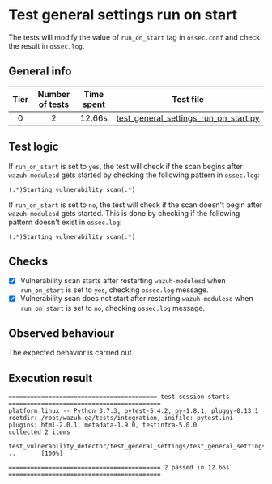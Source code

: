 # Test general settings run on start

The tests will modify the value of `run_on_start` tag in `ossec.conf` and check the result in `ossec.log`.

## General info

|Tier | Number of tests | Time spent| Test file |
|:--:|:--:|:--:|:--:|
| 0 | 2 | 12.66s | [test_general_settings_run_on_start.py](../../test_general_settings/test_general_settings_run_on_start.py)|

## Test logic

If `run_on_start` is set to `yes`, the test will check if the scan begins after `wazuh-modulesd` gets started by checking the following pattern in `ossec.log`:

```
(.*)Starting vulnerability scan(.*)
```

If `run_on_start` is set to `no`, the test will check if the scan doesn't begin after `wazuh-modulesd` gets started. This is done by checking if the following pattern doesn't exist in `ossec.log`:

```
(.*)Starting vulnerability scan(.*)
```

## Checks

- [x] Vulnerability scan starts after restarting `wazuh-modulesd` when `run_on_start` is set to `yes`, checking `ossec.log` message.
- [x] Vulnerability scan does not start after restarting `wazuh-modulesd` when `run_on_start` is set to `no`, checking `ossec.log` message.

## Observed behaviour

The expected behavior is carried out.

## Execution result

```
========================================= test session starts ==========================================
platform linux -- Python 3.7.3, pytest-5.4.2, py-1.8.1, pluggy-0.13.1
rootdir: /root/wazuh-qa/tests/integration, inifile: pytest.ini
plugins: html-2.0.1, metadata-1.9.0, testinfra-5.0.0
collected 2 items

test_vulnerability_detector/test_general_settings/test_general_settings_run_on_start.py ..       [100%]

========================================== 2 passed in 12.66s ==========================================
```
